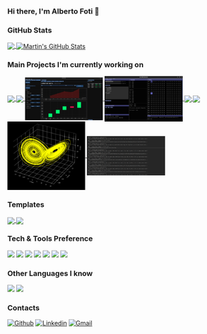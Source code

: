 ### Hi there, I'm Alberto Foti 👋

### GitHub Stats

<a href="https://github.com/AlbertoFoti">
  <img align="center" src="https://github-readme-stats.vercel.app/api/top-langs/?username=XXmorpheusX&hide=java,html,tex&title_color=ffffff&text_color=c9cacc&icon_color=2bbc8a&bg_color=1d1f21&langs_count=3" />
</a>
<a href="https://github.com/AlbertoFoti">
  <img align="center" src="https://github-readme-stats.vercel.app/api?username=XXmorpheusX&show_icons=true&line_height=27&count_private=true&title_color=ffffff&text_color=c9cacc&icon_color=2bbc8a&bg_color=1d1f21" alt="Martin's GitHub Stats" />
</a>

### Main Projects I'm currently working on

<a href="https://github.com/AlbertoFoti/FinancialPlanner">
  <img align="center" src="https://github-readme-stats.vercel.app/api/pin/?username=XXmorpheusX&repo=FinancialPlanner&title_color=ffffff&text_color=c9cacc&icon_color=2bbc8a&bg_color=1d1f21"/>
</a>

<a href="https://github.com/AlbertoFoti/Computer-Simulator-8085">
  <img align="center" src="https://github-readme-stats.vercel.app/api/pin/?username=XXmorpheusX&repo=Computer-Simulator-8085&title_color=ffffff&text_color=c9cacc&icon_color=2bbc8a&bg_color=1d1f21"/>
</a>

<a href="https://github.com/AlbertoFoti/FinancialPlanner">
  <img align="center" src="./assets/images/unknown_019.png" width=35%/>
</a>

<a href="https://github.com/AlbertoFoti/Computer-Simulator-8085">
  <img align="center" src="./assets/images/unknown_025.png" width="35%" />
</a>

<a href="https://github.com/AlbertoFoti/Control-Systems-Algorithms">
  <img align="center" src="https://github-readme-stats.vercel.app/api/pin/?username=XXmorpheusX&repo=Control-Systems-Algorithms&title_color=ffffff&text_color=c9cacc&icon_color=2bbc8a&bg_color=1d1f21"/>
</a>

<a href="https://github.com/AlbertoFoti/PacketSnooper">
  <img align="center" src="https://github-readme-stats.vercel.app/api/pin/?username=XXmorpheusX&repo=PacketSnooper&title_color=ffffff&text_color=c9cacc&icon_color=2bbc8a&bg_color=1d1f21"/>
</a>

<a href="https://github.com/AlbertoFoti/Control-Systems-Algorithms">
  <img align="center" src="./assets/images/lorenz_chaotic.png" width="35%" />
</a>

<a href="https://github.com/AlbertoFoti/PacketSnooper">
  <img align="center" src="./assets/images/verbose.png" width="35%"/>
</a>

### Templates

<a href="https://github.com/AlbertoFoti/ImGuiTemplate">
  <img align="center" src="https://github-readme-stats.vercel.app/api/pin/?username=XXmorpheusX&repo=ImGuiTemplate&title_color=ffffff&text_color=c9cacc&icon_color=2bbc8a&bg_color=1d1f21" />
</a>

<a href="https://github.com/AlbertoFoti/RustLibraryTemplate">
  <img align="center" src="https://github-readme-stats.vercel.app/api/pin/?username=XXmorpheusX&repo=RustLibraryTemplate&title_color=ffffff&text_color=c9cacc&icon_color=2bbc8a&bg_color=1d1f21" />
</a>

### Tech & Tools Preference

<div>
<img src="https://img.shields.io/badge/-C%20&%20C++-659ad2?style=flat&logo=c%2B%2B&logoColor=ffffff"> <img src="https://img.shields.io/badge/-Rust-brown?style=flat&logo=rust&logoColor=000000"> <img src="http://img.shields.io/badge/-Java-F89820?style=flat&logo=java&logoColor=white"> <img src="https://img.shields.io/badge/-Python-black?style=flat&logo=python&logoColor=white"> <img src="http://img.shields.io/badge/-Git-F1502F?style=flat&logo=git&logoColor=FFFFFF">
<img src="http://img.shields.io/badge/-Github-000000?style=flat&logo=github&logoColor=FFFFFF"> <img src="http://img.shields.io/badge/-VS%20Code-007ACC?style=flat&logo=visual%20studio%20code&logoColor=white">
</div>

### Other Languages I know

<img src="https://img.shields.io/badge/-JavaScript-eed718?style=flat&logo=javascript&logoColor=ffffff"> <img src="https://img.shields.io/badge/-MySQL-F29111?style=flat&logo=mysql&logoColor=FFFFFF">

### Contacts

[![Github](https://img.shields.io/badge/-Github-000?style=flat&logo=Github&logoColor=white)](https://github.com/XXmorpheusX)
[![Linkedin](https://img.shields.io/badge/-LinkedIn-blue?style=flat&logo=Linkedin&logoColor=white)](https://www.linkedin.com/in/alberto-foti-3823b714a/)
[![Gmail](https://img.shields.io/badge/-Gmail-c14438?style=flat&logo=Gmail&logoColor=white)](mailto:albertofots@gmail.com)
